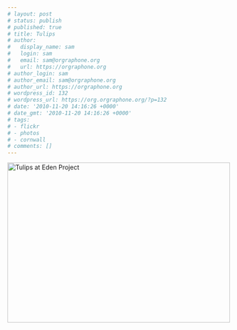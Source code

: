 ```yaml
---
# layout: post
# status: publish
# published: true
# title: Tulips
# author:
#   display_name: sam
#   login: sam
#   email: sam@orgraphone.org
#   url: https://orgraphone.org
# author_login: sam
# author_email: sam@orgraphone.org
# author_url: https://orgraphone.org
# wordpress_id: 132
# wordpress_url: https://org.orgraphone.org/?p=132
# date: '2010-11-20 14:16:26 +0000'
# date_gmt: '2010-11-20 14:16:26 +0000'
# tags:
# - flickr
# - photos
# - cornwall
# comments: []
---
```

<p><a title="Tulips at Eden Project by Sam Wise, on Flickr" href="https://www.flickr.com/photos/pikesley/3474563726/"><img src="https://farm4.static.flickr.com/3597/3474563726_0a236cf262.jpg" width="500" height="360" alt="Tulips at Eden Project" /></a></p>
